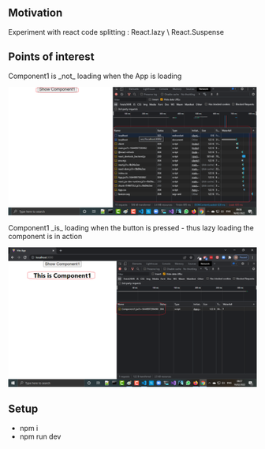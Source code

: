 <h2>Motivation</h2>
Experiment with react code splitting : React.lazy \ React.Suspense

<h2>Points of interest</h2>
<p>Component1 is _not_ loading when the App is loading </p>

![ScreenShot](/images/app_is_mounting.png)

<p>Component1 _is_ loading when the button is pressed - thus lazy loading the component is in action</p>

![ScreenShot](/images/button_click.png)





<h2>Setup</h2>
<ul>
<li>npm i</li>
<li>npm run dev</li>
</ul>
